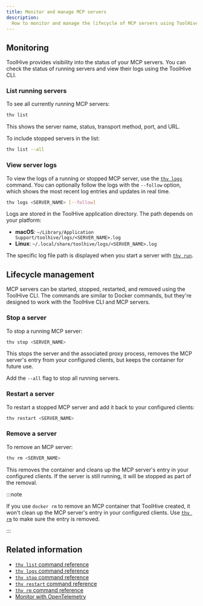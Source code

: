 ```yaml
---
title: Monitor and manage MCP servers
description:
  How to monitor and manage the lifecycle of MCP servers using ToolHive.
---
```


## Monitoring

ToolHive provides visibility into the status of your MCP servers. You can check
the status of running servers and view their logs using the ToolHive CLI.

### List running servers

To see all currently running MCP servers:

```bash
thv list
```

This shows the server name, status, transport method, port, and URL.

To include stopped servers in the list:

```bash
thv list --all
```

### View server logs

To view the logs of a running or stopped MCP server, use the
[`thv logs`](../reference/cli/thv_logs.md) command. You can optionally follow
the logs with the `--follow` option, which shows the most recent log entries and
updates in real time.

```bash
thv logs <SERVER_NAME> [--follow]
```

Logs are stored in the ToolHive application directory. The path depends on your
platform:

- **macOS**: `~/Library/Application Support/toolhive/logs/<SERVER_NAME>.log`
- **Linux**: `~/.local/share/toolhive/logs/<SERVER_NAME>.log`

The specific log file path is displayed when you start a server with
[`thv run`](../reference/cli/thv_run.md).

## Lifecycle management

MCP servers can be started, stopped, restarted, and removed using the ToolHive
CLI. The commands are similar to Docker commands, but they're designed to work
with the ToolHive CLI and MCP servers.

### Stop a server

To stop a running MCP server:

```bash
thv stop <SERVER_NAME>
```

This stops the server and the associated proxy process, removes the MCP server's
entry from your configured clients, but keeps the container for future use.

Add the `--all` flag to stop all running servers.

### Restart a server

To restart a stopped MCP server and add it back to your configured clients:

```bash
thv restart <SERVER_NAME>
```

### Remove a server

To remove an MCP server:

```bash
thv rm <SERVER_NAME>
```

This removes the container and cleans up the MCP server's entry in your
configured clients. If the server is still running, it will be stopped as part
of the removal.

:::note

If you use `docker rm` to remove an MCP container that ToolHive created, it
won't clean up the MCP server's entry in your configured clients. Use
[`thv rm`](../reference/cli/thv_rm.md) to make sure the entry is removed.

:::

## Related information

- [`thv list` command reference](../reference/cli/thv_list.md)
- [`thv logs` command reference](../reference/cli/thv_logs.md)
- [`thv stop` command reference](../reference/cli/thv_stop.md)
- [`thv restart` command reference](../reference/cli/thv_restart.md)
- [`thv rm` command reference](../reference/cli/thv_rm.md)
- [Monitor with OpenTelemetry](../guides-cli/telemetry-and-metrics.md)
